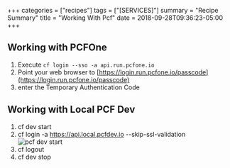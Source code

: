 +++
categories = ["recipes"]
tags = ["[SERVICES]"]
summary = "Recipe Summary"
title = "Working With Pcf"
date = 2018-09-28T09:36:23-05:00
+++

## Working with PCFOne

1. Execute `cf login --sso -a api.run.pcfone.io`
1. Point your web browser to [https://login.run.pcfone.io/passcode](https://login.run.pcfone.io/passcode)
1. enter the Temporary Authentication Code

## Working with Local PCF Dev

1. cf dev start
1. cf login -a https://api.local.pcfdev.io --skip-ssl-validation
    ![pcf dev start](/images/pcf-dev-start.png)
1. cf logout
1. cf dev stop
